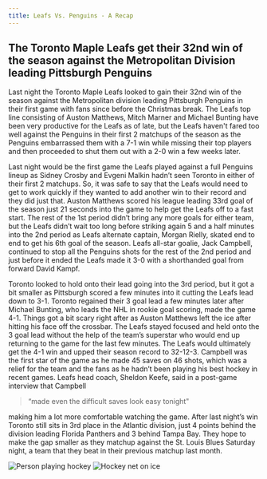 ```yaml
---
title: Leafs Vs. Penguins - A Recap
---
```


## The Toronto Maple Leafs get their 32nd win of the season against the Metropolitan Division leading Pittsburgh Penguins

Last night the Toronto Maple Leafs looked to gain their 32nd win of the season against the Metropolitan division leading Pittsburgh Penguins in their first game with fans since before the Christmas break. The Leafs top line consisting of Auston Matthews, Mitch Marner and Michael Bunting have been very productive for the Leafs as of late, but the Leafs haven't fared too well against the Penguins in their first 2 matchups of the season as the Penguins embarrassed them with a 7-1 win while missing their top players and then proceeded to shut them out with a 2-0 win a few weeks later. 

Last night would be the first game the Leafs played against a full Penguins lineup as Sidney Crosby and Evgeni Malkin hadn’t seen Toronto in either of their first 2 matchups. So, it was safe to say that the Leafs would need to get to work quickly if they wanted to add another win to their record and they did just that. Auston Matthews scored his league leading 33rd goal of the season just 21 seconds into the game to help get the Leafs off to a fast start. The rest of the 1st period didn’t bring any more goals for either team, but the Leafs didn’t wait too long before striking again 5 and a half minutes into the 2nd period as Leafs alternate captain, Morgan Rielly, skated end to end to get his 6th goal of the season. Leafs all-star goalie, Jack Campbell, continued to stop all the Penguins shots for the rest of the 2nd period and just before it ended the Leafs made it 3-0 with a shorthanded goal from forward David Kampf. 

Toronto looked to hold onto their lead going into the 3rd period, but it got a bit smaller as Pittsburgh scored a few minutes into it cutting the Leafs lead down to 3-1. Toronto regained their 3 goal lead a few minutes later after Michael Bunting, who leads the NHL in rookie goal scoring, made the game 4-1. Things got a bit scary right after as Auston Matthews left the ice after hitting his face off the crossbar. The Leafs stayed focused and held onto the 3 goal lead without the help of the team’s superstar who would end up returning to the game for the last few minutes. The Leafs would ultimately get the 4-1 win and upped their season record to 32-12-3. Campbell was the first star of the game as he made 45 saves on 46 shots, which was a relief for the team and the fans as he hadn’t been playing his best hockey in recent games. Leafs head coach, Sheldon Keefe, said in a post-game interview that Campbell 
> “made even the difficult saves look easy tonight" 
>
making him a lot more comfortable watching the game. After last night’s win Toronto still sits in 3rd place in the Atlantic division, just 4 points behind the division leading Florida Panthers and 3 behind Tampa Bay. They hope to make the gap smaller as they matchup against the St. Louis Blues Saturday night, a team that they beat in their previous matchup last month.

![Person playing hockey](/img/hockey.jpg)
![Hockey net on ice](/img/net.jpg)